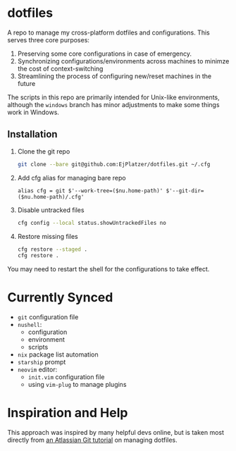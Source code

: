 # dotfiles

A repo to manage my cross-platform dotfiles and configurations. This serves three core purposes:

1. Preserving some core configurations in case of emergency.
2. Synchronizing configurations/environments across machines to minimze the cost of context-switching
3. Streamlining the process of configuring new/reset machines in the future

The scripts in this repo are primarily intended for Unix-like environments, although the `windows` branch has minor adjustments to make some things work in Windows.

## Installation

1. Clone the git repo
    ```sh
    git clone --bare git@github.com:EjPlatzer/dotfiles.git ~/.cfg
    ```

2. Add cfg alias for managing bare repo
    ```nu
    alias cfg = git $'--work-tree=($nu.home-path)' $'--git-dir=($nu.home-path)/.cfg'
    ```
2. Disable untracked files
    ```sh
    cfg config --local status.showUntrackedFiles no
    ```
2. Restore missing files
    ```sh
    cfg restore --staged .
    cfg restore .
    ```

You may need to restart the shell for the configurations to take effect.

# Currently Synced

-   `git`	configuration file
-   `nushell`:
    -   configuration
    -   environment
    -   scripts
-   `nix` package list automation
-   `starship` prompt
-   `neovim` editor:
    -	`init.vim` configuration file	
    -	using `vim-plug` to manage plugins

# Inspiration and Help

This approach was inspired by many helpful devs online, but is taken most directly from [an Atlassian Git tutorial](https://www.atlassian.com/git/tutorials/dotfiles) on managing dotfiles.
